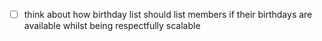 - [ ] think about how birthday list should list members if their birthdays are available whilst being respectfully scalable
